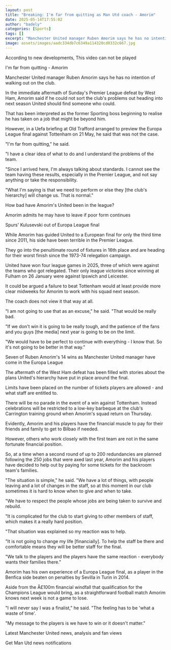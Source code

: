 ```yaml
---
layout: post
title: "Breaking: I'm far from quitting as Man Utd coach - Amorim"
date: 2025-05-14T17:55:02
author: "badely"
categories: [Sports]
tags: []
excerpt: "Manchester United manager Ruben Amorim says he has no intention of walking out on the Europa League finalists despite their domestic struggles."
image: assets/images/aadc334db7c6349a114320cd0332c667.jpg
---
```


According to new developments, This video can not be played

I'm far from quitting - Amorim

Manchester United manager Ruben Amorim says he has no intention of walking out on the club.

In the immediate aftermath of Sunday's Premier League defeat by West Ham, Amorim said if he could not sort the club's problems out heading into next season United should find someone who could.

That has been interpreted as the former Sporting boss beginning to realise he has taken on a job that might be beyond him.

However, in a Uefa briefing at Old Trafford arranged to preview the Europa League final against Tottenham on 21 May, he said that was not the case.

"I'm far from quitting," he said.

"I have a clear idea of what to do and I understand the problems of the team.

"Since I arrived here, I'm always talking about standards. I cannot see the team having these results, especially in the Premier League, and not say anything or take the responsibility.

"What I'm saying is that we need to perform or else they [the club's hierarchy] will change us. That is normal."

How bad have Amorim's United been in  the league?

Amorim admits he may have to leave if poor form continues

Spurs' Kulusevski out of Europa League final

While Amorim has guided United to a European final for only the third time since 2011, his side have been terrible in the Premier League.

They go into the penultimate round of fixtures in 16th place and are heading for their worst finish since the 1973-74 relegation campaign.

United have won four league games in 2025, three of which were against the teams who got relegated. Their only league victories since winning at Fulham on 26 January were against Ipswich and Leicester.

It could be argued a failure to beat Tottenham would at least provide more clear midweeks for Amorim to work with his squad next season.

The coach does not view it that way at all.

"I am not going to use that as an excuse," he said. "That would be really bad.

"If we don't win it is going to be really tough, and the patience of the fans and you guys [the media] next year is going to be on the limit.

"We would have to be perfect to continue with everything - I know that. So it's not going to be better in that way."

Seven of Ruben Amorim's 14 wins as Manchester United manager have come in the Europa League

The aftermath of the West Ham defeat has been filled with stories about the plans United's hierarchy have put in place around the final.

Limits have been placed on the number of tickets players are allowed - and what staff are entitled to.

There will be no parade in the event of a win against Tottenham. Instead celebrations will be restricted to a low-key barbeque at the club's Carrington training ground when Amorim's squad return on Thursday.

Evidently, Amorim and his players have the financial muscle to pay for their friends and family to get to Bilbao if needed.

However, others who work closely with the first team are not in the same fortunate financial position.

So, at a time when a second round of up to 200 redundancies are planned following the 250 jobs that were axed last year, Amorim and his players have decided to help out by paying for some tickets for the backroom team's families.

"The situation is simple," he said. "We have a lot of things, with people leaving and a lot of changes in the staff, so at this moment in our club sometimes it is hard to know when to give and when to take.

"We have to respect the people whose jobs are being taken to survive and rebuild.

"It is complicated for the club to start giving to other members of staff, which makes it a really hard position.

"That situation was explained so my reaction was to help.

"It is not going to change my life [financially]. To help the staff be there and comfortable means they will be better staff for the final.

"We talk to the players and the players have the same reaction - everybody wants their families there."

Amorim has his own experience of a Europa League final, as a player in the Benfica side beaten on penalties by Sevilla in Turin in 2014.

Aside from the Â£100m financial windfall that qualification for the Champions League would bring, as a straightforward football match Amorim knows next week is not a game to lose.

"I will never say I was a finalist," he said. "The feeling has to be 'what a waste of time'.

"My message to the players is we have to win or it doesn't matter."

Latest Manchester United news, analysis and fan views

Get Man Utd news notifications

